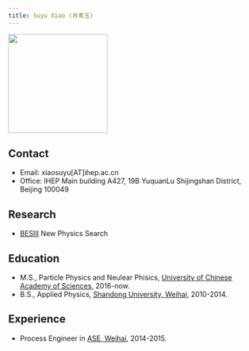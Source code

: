 ```yaml
---
title: Suyu Xiao (肖素玉)
---
```



<img src="/images/Suyu_Xiao.jpg" width="200"/>

## Contact 
- Email: xiaosuyu[AT]ihep.ac.cn 
- Office: IHEP Main building A427, 19B YuquanLu Shijingshan District, Beijing 100049

## Research 
- [BESIII](http://bes3.ihep.ac.cn) New Physics Search

## Education
- M.S., Particle Physics and Neulear Phisics, [University of Chinese Academy of Sciences](http://www.ucas.ac.cn/), 2016-now.
- B.S., Applied Physics, [Shandong University, Weihai](http://www.wh.sdu.edu.cn), 2010-2014. 

## Experience
- Process Engineer in [ASE, Weihai](http://www.aseglobal.com/ch/), 2014-2015.


